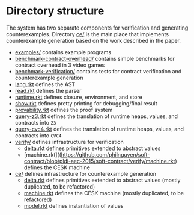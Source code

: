 Directory structure
==========================================

The system has two separate components for verification and generating counterexamples.
Directory [ce/](https://github.com/philnguyen/soft-contract/tree/pldi-aec-2015/soft-contract/ce)
is the main place that implements counterexample generation based on the work described in the paper.

* [examples/](https://github.com/philnguyen/soft-contract/tree/pldi-aec-2015/soft-contract/examples)
  contains example programs
* [benchmark-contract-overhead/](https://github.com/philnguyen/soft-contract/tree/pldi-aec-2015/soft-contract/benchmark-contract-overhead)
  contains simple benchmarks for contract overhead in 3 video games
* [benchmark-verification/](https://github.com/philnguyen/soft-contract/tree/pldi-aec-2015/soft-contract/benchmark-verification)
  contains tests for contract verification and counterexample generation
* [lang.rkt](https://github.com/philnguyen/soft-contract/blob/pldi-aec-2015/soft-contract/lang.rkt)
  defines the AST
* [read.rkt](https://github.com/philnguyen/soft-contract/blob/pldi-aec-2015/soft-contract/read.rkt)
  defines the parser
* [runtime.rkt](https://github.com/philnguyen/soft-contract/blob/pldi-aec-2015/soft-contract/runtime.rkt) defines closure, environment, and store
* [show.rkt](https://github.com/philnguyen/soft-contract/blob/pldi-aec-2015/soft-contract/show.rkt)
  defines pretty printing for debugging/final result
* [provability.rkt](https://github.com/philnguyen/soft-contract/blob/pldi-aec-2015/soft-contract/provability.rkt)
  defines the proof system
* [query-z3.rkt](https://github.com/philnguyen/soft-contract/blob/pldi-aec-2015/soft-contract/query-z3.rkt)
  defines the translation of runtime heaps, values, and contracts into `Z3`
* [query-cvc4.rkt](https://github.com/philnguyen/soft-contract/blob/pldi-aec-2015/soft-contract/query-cvc4.rkt)
  defines the translation of runtime heaps, values, and contracts into `CVC4`
* [verify/](https://github.com/philnguyen/soft-contract/blob/pldi-aec-2015/soft-contract/verify)
  defines infrastructure for verification
  - [delta.rkt](https://github.com/philnguyen/soft-contract/blob/pldi-aec-2015/soft-contract/verify/delta.rkt)
    defines primitives extended to abstract values
  - [machine.rkt]((https://github.com/philnguyen/soft-contract/blob/pldi-aec-2015/soft-contract/verify/machine.rkt)
    defines the CESK machine
* [ce/](https://github.com/philnguyen/soft-contract/blob/pldi-aec-2015/soft-contract/ce)
  defines infrastructure for counterexample generation
  - [delta.rkt](https://github.com/philnguyen/soft-contract/blob/pldi-aec-2015/soft-contract/ce/delta.rkt)
    defines primitives extended to abstract values (mostly duplicated, to be refactored)
  - [machine.rkt](https://github.com/philnguyen/soft-contract/blob/pldi-aec-2015/soft-contract/ce/machine.rkt)
    defines the CESK machine (mostly duplicated, to be refactored)
  - [model.rkt](https://github.com/philnguyen/soft-contract/blob/pldi-aec-2015/soft-contract/ce/model.rkt)
    defines instantiation of values
